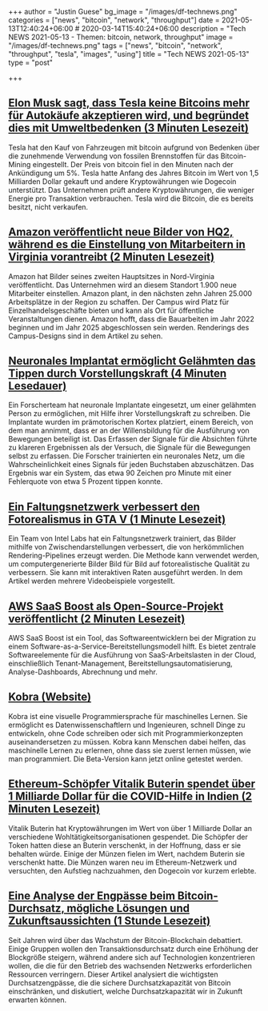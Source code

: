 +++
author = "Justin Guese"
bg_image = "/images/df-technews.png"
categories = ["news", "bitcoin", "network", "throughput"]
date = 2021-05-13T12:40:24+06:00 # 2020-03-14T15:40:24+06:00
description = "Tech NEWS 2021-05-13 - Themen: bitcoin, network, throughput"
image = "/images/df-technews.png"
tags = ["news", "bitcoin", "network", "throughput", "tesla", "images", "using"]
title = "Tech NEWS 2021-05-13"
type = "post"

+++

## [Elon Musk sagt, dass Tesla keine Bitcoins mehr für Autokäufe akzeptieren wird, und begründet dies mit Umweltbedenken (3 Minuten Lesezeit)](https://www.cnbc.com/2021/05/12/elon-musk-says-tesla-will-stop-accepting-bitcoin-for-car-purchases.html)

 Tesla hat den Kauf von Fahrzeugen mit bitcoin aufgrund von Bedenken über die zunehmende Verwendung von fossilen Brennstoffen für das Bitcoin-Mining eingestellt. Der Preis von bitcoin fiel in den Minuten nach der Ankündigung um 5%. Tesla hatte Anfang des Jahres Bitcoin im Wert von 1,5 Milliarden Dollar gekauft und andere Kryptowährungen wie Dogecoin unterstützt. Das Unternehmen prüft andere Kryptowährungen, die weniger Energie pro Transaktion verbrauchen. Tesla wird die Bitcoin, die es bereits besitzt, nicht verkaufen.

## [Amazon veröffentlicht neue Bilder von HQ2, während es die Einstellung von Mitarbeitern in Virginia vorantreibt (2 Minuten Lesezeit)](https://www.cnbc.com/2021/05/12/amazon-releases-new-images-of-hq2-as-it-ramps-up-hiring-in-virginia.html)

 Amazon hat Bilder seines zweiten Hauptsitzes in Nord-Virginia veröffentlicht. Das Unternehmen wird an diesem Standort 1.900 neue Mitarbeiter einstellen. Amazon plant, in den nächsten zehn Jahren 25.000 Arbeitsplätze in der Region zu schaffen. Der Campus wird Platz für Einzelhandelsgeschäfte bieten und kann als Ort für öffentliche Veranstaltungen dienen. Amazon hofft, dass die Bauarbeiten im Jahr 2022 beginnen und im Jahr 2025 abgeschlossen sein werden. Renderings des Campus-Designs sind in dem Artikel zu sehen.

## [Neuronales Implantat ermöglicht Gelähmten das Tippen durch Vorstellungskraft (4 Minuten Lesedauer)](https://arstechnica.com/science/2021/05/neural-implant-lets-paralyzed-person-type-by-imagining-writing/)

 Ein Forscherteam hat neuronale Implantate eingesetzt, um einer gelähmten Person zu ermöglichen, mit Hilfe ihrer Vorstellungskraft zu schreiben. Die Implantate wurden im prämotorischen Kortex platziert, einem Bereich, von dem man annimmt, dass er an der Willensbildung für die Ausführung von Bewegungen beteiligt ist. Das Erfassen der Signale für die Absichten führte zu klareren Ergebnissen als der Versuch, die Signale für die Bewegungen selbst zu erfassen. Die Forscher trainierten ein neuronales Netz, um die Wahrscheinlichkeit eines Signals für jeden Buchstaben abzuschätzen. Das Ergebnis war ein System, das etwa 90 Zeichen pro Minute mit einer Fehlerquote von etwa 5 Prozent tippen konnte.

## [Ein Faltungsnetzwerk verbessert den Fotorealismus in GTA V (1 Minute Lesezeit)](https://80.lv/articles/a-convolutional-network-enhances-photorealism-in-gta-v/)

 Ein Team von Intel Labs hat ein Faltungsnetzwerk trainiert, das Bilder mithilfe von Zwischendarstellungen verbessert, die von herkömmlichen Rendering-Pipelines erzeugt werden. Die Methode kann verwendet werden, um computergenerierte Bilder Bild für Bild auf fotorealistische Qualität zu verbessern. Sie kann mit interaktiven Raten ausgeführt werden. In dem Artikel werden mehrere Videobeispiele vorgestellt.

## [AWS SaaS Boost als Open-Source-Projekt veröffentlicht (2 Minuten Lesezeit)](https://aws.amazon.com/about-aws/whats-new/2021/05/aws-saas-boost-released-as-an-open-source-project/)

 AWS SaaS Boost ist ein Tool, das Softwareentwicklern bei der Migration zu einem Software-as-a-Service-Bereitstellungsmodell hilft. Es bietet zentrale Softwareelemente für die Ausführung von SaaS-Arbeitslasten in der Cloud, einschließlich Tenant-Management, Bereitstellungsautomatisierung, Analyse-Dashboards, Abrechnung und mehr.

## [Kobra (Website)](https://kobra.dev/)

 Kobra ist eine visuelle Programmiersprache für maschinelles Lernen. Sie ermöglicht es Datenwissenschaftlern und Ingenieuren, schnell Dinge zu entwickeln, ohne Code schreiben oder sich mit Programmierkonzepten auseinandersetzen zu müssen. Kobra kann Menschen dabei helfen, das maschinelle Lernen zu erlernen, ohne dass sie zuerst lernen müssen, wie man programmiert. Die Beta-Version kann jetzt online getestet werden.

## [Ethereum-Schöpfer Vitalik Buterin spendet über 1 Milliarde Dollar für die COVID-Hilfe in Indien (2 Minuten Lesezeit)](https://www.thestreet.com/crypto/ethereum/vitalik-buterin-gives-1-billion-to-india-covid-relief-after-memecoin-selloff)

 Vitalik Buterin hat Kryptowährungen im Wert von über 1 Milliarde Dollar an verschiedene Wohltätigkeitsorganisationen gespendet. Die Schöpfer der Token hatten diese an Buterin verschenkt, in der Hoffnung, dass er sie behalten würde. Einige der Münzen fielen im Wert, nachdem Buterin sie verschenkt hatte. Die Münzen waren neu im Ethereum-Netzwerk und versuchten, den Aufstieg nachzuahmen, den Dogecoin vor kurzem erlebte.

## [Eine Analyse der Engpässe beim Bitcoin-Durchsatz, mögliche Lösungen und Zukunftsaussichten (1 Stunde Lesezeit)](https://github.com/fresheneesz/bitcoinThroughputAnalysis)

 Seit Jahren wird über das Wachstum der Bitcoin-Blockchain debattiert. Einige Gruppen wollen den Transaktionsdurchsatz durch eine Erhöhung der Blockgröße steigern, während andere sich auf Technologien konzentrieren wollen, die die für den Betrieb des wachsenden Netzwerks erforderlichen Ressourcen verringern. Dieser Artikel analysiert die wichtigsten Durchsatzengpässe, die die sichere Durchsatzkapazität von Bitcoin einschränken, und diskutiert, welche Durchsatzkapazität wir in Zukunft erwarten können.

